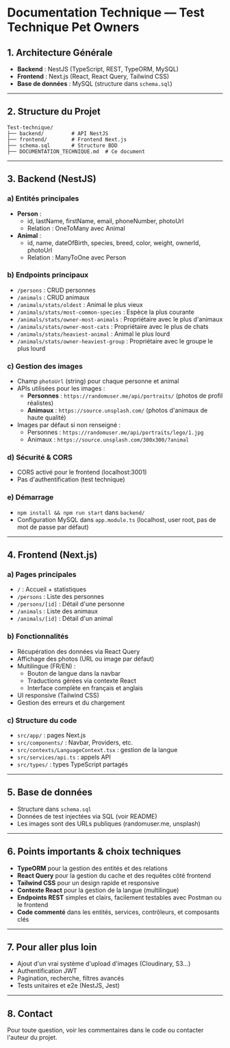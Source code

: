 # Documentation Technique — Test Technique Pet Owners

## 1. Architecture Générale

- **Backend** : NestJS (TypeScript, REST, TypeORM, MySQL)
- **Frontend** : Next.js (React, React Query, Tailwind CSS)
- **Base de données** : MySQL (structure dans `schema.sql`)

---

## 2. Structure du Projet

```
Test-technique/
├── backend/         # API NestJS
├── frontend/        # Frontend Next.js
├── schema.sql       # Structure BDD
├── DOCUMENTATION_TECHNIQUE.md  # Ce document
```

---

## 3. Backend (NestJS)

### a) Entités principales
- **Person** :
  - id, lastName, firstName, email, phoneNumber, photoUrl
  - Relation : OneToMany avec Animal
- **Animal** :
  - id, name, dateOfBirth, species, breed, color, weight, ownerId, photoUrl
  - Relation : ManyToOne avec Person

### b) Endpoints principaux
- `/persons` : CRUD personnes
- `/animals` : CRUD animaux
- `/animals/stats/oldest` : Animal le plus vieux
- `/animals/stats/most-common-species` : Espèce la plus courante
- `/animals/stats/owner-most-animals` : Propriétaire avec le plus d'animaux
- `/animals/stats/owner-most-cats` : Propriétaire avec le plus de chats
- `/animals/stats/heaviest-animal` : Animal le plus lourd
- `/animals/stats/owner-heaviest-group` : Propriétaire avec le groupe le plus lourd

### c) Gestion des images
- Champ `photoUrl` (string) pour chaque personne et animal
- APIs utilisées pour les images :
  - **Personnes** : `https://randomuser.me/api/portraits/` (photos de profil réalistes)
  - **Animaux** : `https://source.unsplash.com/` (photos d'animaux de haute qualité)
- Images par défaut si non renseigné :
  - Personnes : `https://randomuser.me/api/portraits/lego/1.jpg`
  - Animaux : `https://source.unsplash.com/300x300/?animal`

### d) Sécurité & CORS
- CORS activé pour le frontend (localhost:3001)
- Pas d'authentification (test technique)

### e) Démarrage
- `npm install && npm run start` dans `backend/`
- Configuration MySQL dans `app.module.ts` (localhost, user root, pas de mot de passe par défaut)

---

## 4. Frontend (Next.js)

### a) Pages principales
- `/` : Accueil + statistiques
- `/persons` : Liste des personnes
- `/persons/[id]` : Détail d'une personne
- `/animals` : Liste des animaux
- `/animals/[id]` : Détail d'un animal

### b) Fonctionnalités
- Récupération des données via React Query
- Affichage des photos (URL ou image par défaut)
- Multilingue (FR/EN) :
  - Bouton de langue dans la navbar
  - Traductions gérées via contexte React
  - Interface complète en français et anglais
- UI responsive (Tailwind CSS)
- Gestion des erreurs et du chargement

### c) Structure du code
- `src/app/` : pages Next.js
- `src/components/` : Navbar, Providers, etc.
- `src/contexts/LanguageContext.tsx` : gestion de la langue
- `src/services/api.ts` : appels API
- `src/types/` : types TypeScript partagés

---

## 5. Base de données

- Structure dans `schema.sql`
- Données de test injectées via SQL (voir README)
- Les images sont des URLs publiques (randomuser.me, unsplash)

---

## 6. Points importants & choix techniques

- **TypeORM** pour la gestion des entités et des relations
- **React Query** pour la gestion du cache et des requêtes côté frontend
- **Tailwind CSS** pour un design rapide et responsive
- **Contexte React** pour la gestion de la langue (multilingue)
- **Endpoints REST** simples et clairs, facilement testables avec Postman ou le frontend
- **Code commenté** dans les entités, services, contrôleurs, et composants clés

---

## 7. Pour aller plus loin

- Ajout d'un vrai système d'upload d'images (Cloudinary, S3...)
- Authentification JWT
- Pagination, recherche, filtres avancés
- Tests unitaires et e2e (NestJS, Jest)

---

## 8. Contact

Pour toute question, voir les commentaires dans le code ou contacter l'auteur du projet. 